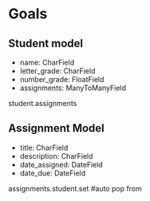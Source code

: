 # Goals


## Student model
- name: CharField
- letter_grade: CharField
- number_grade: FloatField
- assignments: ManyToManyField

student.assignments

## Assignment Model
- title: CharField
- description: CharField
- date_assigned: DateField
- date_due: DateField

assignments.student.set #auto pop from 